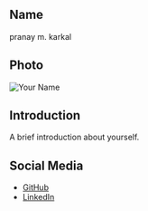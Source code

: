 ## Name
pranay m. karkal
## Photo
![Your Name](https://link-to-your-photo.jpg)

## Introduction
A brief introduction about yourself.

## Social Media
- [GitHub](https://github.com/yourusername)
- [LinkedIn](https://linkedin.com/in/yourusername)